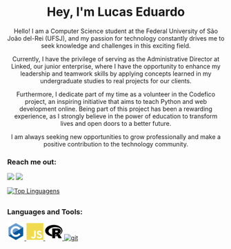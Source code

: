 <h1 align="center">Hey, I'm Lucas Eduardo</h1>
<p align="center">Hello! I am a Computer Science student at the Federal University of São João del-Rei (UFSJ), and my passion for technology constantly drives me to seek knowledge and challenges in this exciting field.

<p align="center">Currently, I have the privilege of serving as the Administrative Director at Linked, our junior enterprise, where I have the opportunity to enhance my leadership and teamwork skills by applying concepts learned in my undergraduate studies to real projects for our clients.</p>

<p align="center">Furthermore, I dedicate part of my time as a volunteer in the Codefico project, an inspiring initiative that aims to teach Python and web development online. Being part of this project has been a rewarding experience, as I strongly believe in the power of education to transform lives and open doors to a better future.</p>

<p align="center">I am always seeking new opportunities to grow professionally and make a positive contribution to the technology community.</p>

<h3 align="left">Reach me out:</h3>
<p align="left">
<a align="center" href = "mailto:lucasbernardesdepaula@gmail.com"><img src="https://img.shields.io/badge/-Gmail-%23333?style=for-the-badge&logo=gmail&logoColor=white" target="_blank"></a>
  <a href="https://www.linkedin.com/in/lucas-eduardo-bernardes-de-paula-5615b7256/" target="_blank"><img src="https://img.shields.io/badge/-LinkedIn-%230077B5?style=for-the-badge&logo=linkedin&logoColor=white" target="_blank"></a> 
</p>

[![Top Linguagens](https://github-readme-stats.vercel.app/api/top-langs/?username=LucasBernardess&layout=compact&theme=dracula)](https://github.com/anuraghazra/github-readme-stats)

##
<h3 align="left">Languages and Tools:</h3>
<p align="left"> 
<a href="https://www.cprogramming.com/" target="_blank" rel="noreferrer"> <img src="https://raw.githubusercontent.com/devicons/devicon/master/icons/c/c-original.svg" alt="c" width="40" height="40"/> </a> 
<a href="https://www.w3schools.com/javascript/" target="_blank" rel="noreferrer"> <img src="https://raw.githubusercontent.com/devicons/devicon/master/icons/javascript/javascript-plain.svg" width="40" height="40"/> </a> 
<a href="https://www.r-project.org/" target="_blank" rel="noreferrer"> <img src="https://raw.githubusercontent.com/devicons/devicon/master/icons/r/r-plain.svg" alt="pr" width="40" height="40"/> </a>
<a href="https://git-scm.com/" target="_blank" rel="noreferrer"> <img src="https://www.vectorlogo.zone/logos/git-scm/git-scm-icon.svg" alt="git" width="40" height="40"/> </a> 
</p>
 

